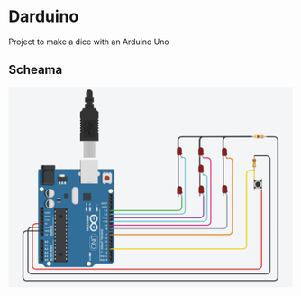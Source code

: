 # Darduino
Project to make a dice with an Arduino Uno

## Scheama
![alt text](https://raw.githubusercontent.com/Wultyc/darduino/master/schema.png)
